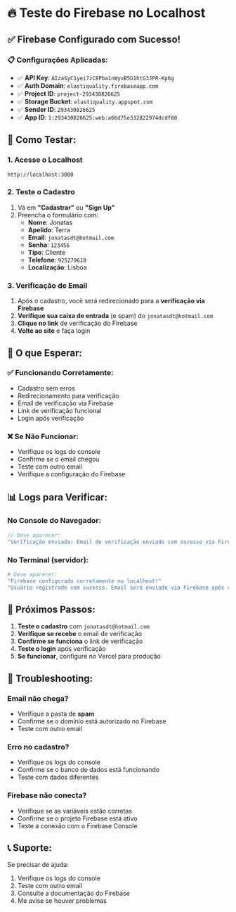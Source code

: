 # 🔥 Teste do Firebase no Localhost

## ✅ **Firebase Configurado com Sucesso!**

### 📋 **Configurações Aplicadas:**
- ✅ **API Key**: `AIzaSyC1yei7zC8Pba1nWyxB5G1htG3JPR-Kp6g`
- ✅ **Auth Domain**: `elastiquality.firebaseapp.com`
- ✅ **Project ID**: `project-293430826625`
- ✅ **Storage Bucket**: `elastiquality.appspot.com`
- ✅ **Sender ID**: `293430826625`
- ✅ **App ID**: `1:293430826625:web:a66d75e332822974dcdf80`

## 🚀 **Como Testar:**

### 1. **Acesse o Localhost**
```
http://localhost:3000
```

### 2. **Teste o Cadastro**
1. Vá em **"Cadastrar"** ou **"Sign Up"**
2. Preencha o formulário com:
   - **Nome**: Jonatas
   - **Apelido**: Terra
   - **Email**: `jonatasdt@hotmail.com`
   - **Senha**: `123456`
   - **Tipo**: Cliente
   - **Telefone**: `925279618`
   - **Localização**: Lisboa

### 3. **Verificação de Email**
1. Após o cadastro, você será redirecionado para a **verificação via Firebase**
2. **Verifique sua caixa de entrada** (e spam) do `jonatasdt@hotmail.com`
3. **Clique no link** de verificação do Firebase
4. **Volte ao site** e faça login

## 🔧 **O que Esperar:**

### ✅ **Funcionando Corretamente:**
- Cadastro sem erros
- Redirecionamento para verificação
- Email de verificação via Firebase
- Link de verificação funcional
- Login após verificação

### ❌ **Se Não Funcionar:**
- Verifique os logs do console
- Confirme se o email chegou
- Teste com outro email
- Verifique a configuração do Firebase

## 📊 **Logs para Verificar:**

### No Console do Navegador:
```javascript
// Deve aparecer:
"Verificação enviada: Email de verificação enviado com sucesso via Firebase"
```

### No Terminal (servidor):
```bash
# Deve aparecer:
"Firebase configurado corretamente no localhost!"
"Usuário registrado com sucesso. Email será enviado via Firebase após verificação."
```

## 🎯 **Próximos Passos:**

1. **Teste o cadastro** com `jonatasdt@hotmail.com`
2. **Verifique se recebe** o email de verificação
3. **Confirme se funciona** o link de verificação
4. **Teste o login** após verificação
5. **Se funcionar**, configure no Vercel para produção

## 🚨 **Troubleshooting:**

### Email não chega?
- Verifique a pasta de **spam**
- Confirme se o domínio está autorizado no Firebase
- Teste com outro email

### Erro no cadastro?
- Verifique os logs do console
- Confirme se o banco de dados está funcionando
- Teste com dados diferentes

### Firebase não conecta?
- Verifique se as variáveis estão corretas
- Confirme se o projeto Firebase está ativo
- Teste a conexão com o Firebase Console

## 📞 **Suporte:**

Se precisar de ajuda:
1. Verifique os logs do console
2. Teste com outro email
3. Consulte a documentação do Firebase
4. Me avise se houver problemas
